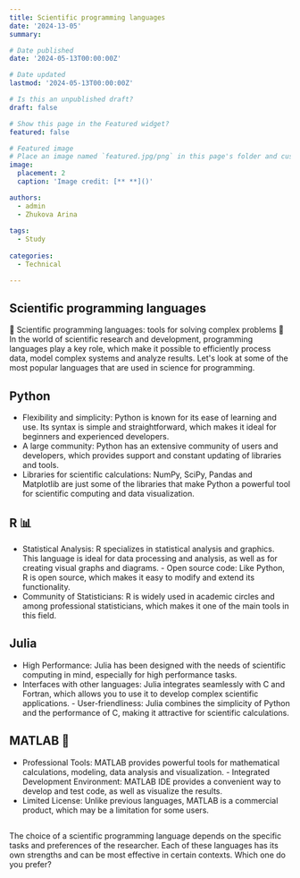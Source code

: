 ```yaml
---
title: Scientific programming languages
date: '2024-13-05'
summary: 

# Date published
date: '2024-05-13T00:00:00Z'

# Date updated
lastmod: '2024-05-13T00:00:00Z'

# Is this an unpublished draft?
draft: false

# Show this page in the Featured widget?
featured: false

# Featured image
# Place an image named `featured.jpg/png` in this page's folder and customize its options here.
image:
  placement: 2
  caption: 'Image credit: [** **]()'

authors:
  - admin
  - Zhukova Arina
  
tags:
  - Study
  
categories:
  - Technical 

---
```


## Scientific programming languages

🚀 Scientific programming languages: tools for solving complex problems 🚀
In the world of scientific research and development, programming languages play a key role, which make it possible to efficiently process data, model complex systems and analyze results. Let's look at some of the most popular languages that are used in science for programming.

## Python

   - Flexibility and simplicity: Python is known for its ease of learning and use. Its syntax is simple and straightforward, which makes it ideal for beginners and experienced developers.
   - A large community: Python has an extensive community of users and developers, which provides support and constant updating of libraries and tools.
   - Libraries for scientific calculations: NumPy, SciPy, Pandas and Matplotlib are just some of the libraries that make Python a powerful tool for scientific computing and data visualization.

## R 📊

   - Statistical Analysis: R specializes in statistical analysis and graphics. This language is ideal for data processing and analysis, as well as for creating visual graphs and diagrams.   - Open source code: Like Python, R is open source, which makes it easy to modify and extend its functionality.
   - Community of Statisticians: R is widely used in academic circles and among professional statisticians, which makes it one of the main tools in this field.

## Julia

   - High Performance: Julia has been designed with the needs of scientific computing in mind, especially for high performance tasks.
   - Interfaces with other languages: Julia integrates seamlessly with C and Fortran, which allows you to use it to develop complex scientific applications.   - User-friendliness: Julia combines the simplicity of Python and the performance of C, making it attractive for scientific calculations.
   
## MATLAB 🧮
  
  - Professional Tools: MATLAB provides powerful tools for mathematical calculations, modeling, data analysis and visualization.   - Integrated Development Environment: MATLAB IDE provides a convenient way to develop and test code, as well as visualize the results.
   - Limited License: Unlike previous languages, MATLAB is a commercial product, which may be a limitation for some users.

##

The choice of a scientific programming language depends on the specific tasks and preferences of the researcher. Each of these languages has its own strengths and can be most effective in certain contexts. Which one do you prefer?
